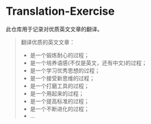 # Translation-Exercise
此仓库用于记录对优质英文文章的翻译。

> 翻译优质的英文文章：
> - 是一个锻炼耐心的过程；
> - 是一个培养语感(不仅是英文，还有中文)的过程；
> - 是一个学习优秀思想的过程；
> - 是一个接受新思维的过程；
> - 是一个打磨工具的过程；
> - 是一个用起来的过程；
> - 是一个提高标准的过程；
> - 是一个不断进化的过程；
> - ...
